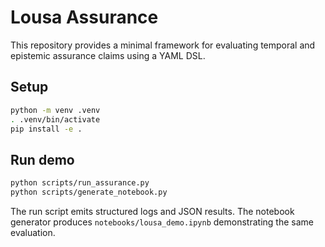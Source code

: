 # Lousa Assurance

This repository provides a minimal framework for evaluating temporal and epistemic assurance claims using a YAML DSL.

## Setup

```bash
python -m venv .venv
. .venv/bin/activate
pip install -e .
```

## Run demo

```bash
python scripts/run_assurance.py
python scripts/generate_notebook.py
```

The run script emits structured logs and JSON results. The notebook generator produces `notebooks/lousa_demo.ipynb` demonstrating the same evaluation.

